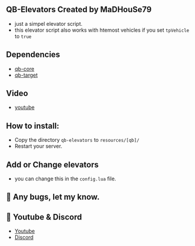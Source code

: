 ## QB-Elevators Created by MaDHouSe79
- just a simpel elevator script.
- this elevator script also works with htemost vehicles if you set `tpVehicle` to `true`


## Dependencies
- [qb-core](https://github.com/qbcore-framework/qb-core)
- [qb-target](https://github.com/qbcore-framework/qb-target)

## Video
- [youtube](https://www.youtube.com/watch?v=MBs9n2RBM-I)

## How to install:
- Copy the directory `qb-elevators` to `resources/[qb]/`
- Restart your server.


## Add or Change elevators
- you can change this in the `config.lua` file.


## 🐞 Any bugs, let my know.

## 🙈 Youtube & Discord
- [Youtube](https://www.youtube.com/c/MaDHouSe79)
- [Discord](https://discord.gg/cEMSeE9dgS)
